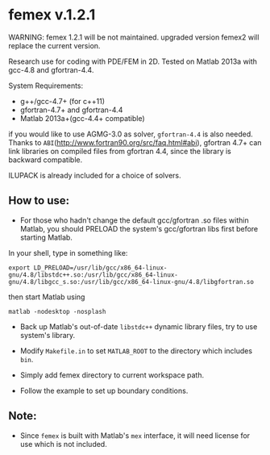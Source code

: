 femex v.1.2.1 
=============

WARNING: femex 1.2.1 will be not maintained. upgraded version femex2 will replace the current version.

Research use for coding with PDE/FEM in 2D. Tested on Matlab 2013a with gcc-4.8 and gfortran-4.4.

System Requirements:
* g++/gcc-4.7+ (for c++11)
* gfortran-4.7+ and gfortran-4.4
* Matlab 2013a+(gcc-4.4+ compatible)

if you would like to use AGMG-3.0 as solver, ``gfortran-4.4`` is also needed. 
Thanks to ``ABI``(http://www.fortran90.org/src/faq.html#abi), gfortran 4.7+ can link libraries on compiled files from gfortran 4.4, since the library is backward compatible.

ILUPACK is already included for a choice of solvers.



How to use:
-----------
* For those who hadn't change the default gcc/gfortran .so files within Matlab, you should PRELOAD the system's gcc/gfortran libs first before starting Matlab.

In your shell, type in something like:

```
export LD_PRELOAD=/usr/lib/gcc/x86_64-linux-gnu/4.8/libstdc++.so:/usr/lib/gcc/x86_64-linux-gnu/4.8/libgcc_s.so:/usr/lib/gcc/x86_64-linux-gnu/4.8/libgfortran.so 
```

then start Matlab using

```
matlab -nodesktop -nosplash
```




* Back up Matlab's out-of-date ``libstdc++`` dynamic library files, try to use system's library.

* Modify ``Makefile.in`` to set ``MATLAB_ROOT`` to the directory which includes ``bin``.

* Simply add femex directory to current workspace path.

* Follow the example to set up boundary conditions.

 
Note:
------
* Since ``femex`` is built with Matlab's ``mex`` interface, it will need license for use which is not included.

